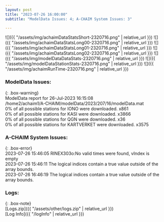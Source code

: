 ```yaml
---
layout: post
title: "2023-07-26 16:00:00"
subtitle: "ModelData Issues: 4; A-CHAIM System Issues: 3"

---
```


![]({{ "/assets/img/achaimDataStatsShort-2320716.png" | relative_url }})
![]({{ "/assets/img/achaimDataStatsLong00-2320716.png" | relative_url }})
![]({{ "/assets/img/achaimDataStatsLong01-2320716.png" | relative_url }})
![]({{ "/assets/img/achaimDataStatsLong02-2320716.png" | relative_url }})
![]({{ "/assets/img/modelDataDataStats-2320716.png" | relative_url }})
![]({{ "/assets/img/modelDataStationStats-2320716.png" | relative_url }})
![]({{ "/assets/img/achaimRunTime-2320716.png" | relative_url }})


### ModelData Issues:  
  
{: .box-warning}  
 ModelData report for 26-Jul-2023 16:15:08   
 /home2/achaim1/A-CHAIM/modelData/2023/207/16/modelData.mat   
 0% of all possible stations for IONO were downloaded. x861   
 0% of all possible stations for KASI were downloaded. x3866   
 0% of all possible stations for QGN were downloaded. x36   
 0% of all possible stations for KARTVERKET were downloaded. x3575   
  
### A-CHAIM System Issues:  
  
{: .box-error}  
2023-07-26 15:46:05 RINEX303o:No valid times were found, vIndex is empty  
2023-07-26 15:46:11 The logical indices contain a true value outside of the array bounds.  
2023-07-26 16:46:19 The logical indices contain a true value outside of the array bounds.  

### Logs:  
  
{: .box-note}  
[Logs.zip]({{ "/assets/other/logs.zip" | relative_url }})  
[Log Info]({{ "/logInfo" | relative_url }})  
